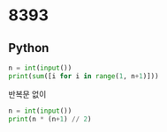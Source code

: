 # 8393

## Python

```python
n = int(input())
print(sum([i for i in range(1, n+1)]))
```

반복문 없이

```python
n = int(input())
print(n * (n+1) // 2)
```